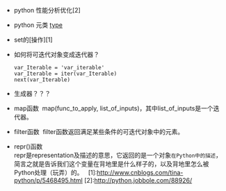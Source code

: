 - python 性能分析优化[2]
- python 元类 [type](http://www.imooc.com/article/21100)
- set的[操作][1]
- 如何将可迭代对象变成迭代器？
    
    ```
    var_Iterable = 'var_iterable'
    var_Iterable = iter(var_Iterable)
    next(var_Iterable)
    ```
    
- 生成器？？？
- map函数
  map(func_to_apply, list_of_inputs)，其中list_of_inputs是一个迭代器。
- filter函数
  filter函数返回满足某些条件的可迭代对象中的元素。
  
- repr()函数<br>
repr是representation及描述的意思，它返回的是一个对象`在Python中的描述`，简言之就是告诉我们这个变量在背地里是什么样子的，以及背地里怎么被Python处理（玩弄）的。
  
[1]:http://www.cnblogs.com/tina-python/p/5468495.html
[2]:http://python.jobbole.com/88926/

